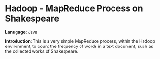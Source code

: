 # Hadoop - MapReduce Process on Shakespeare

**Lanugage**: Java

**Introduction**: This is a very simple MapReduce process, within the Hadoop environment, to count the frequency of words in a text document, such as the collected works of Shakespeare.
